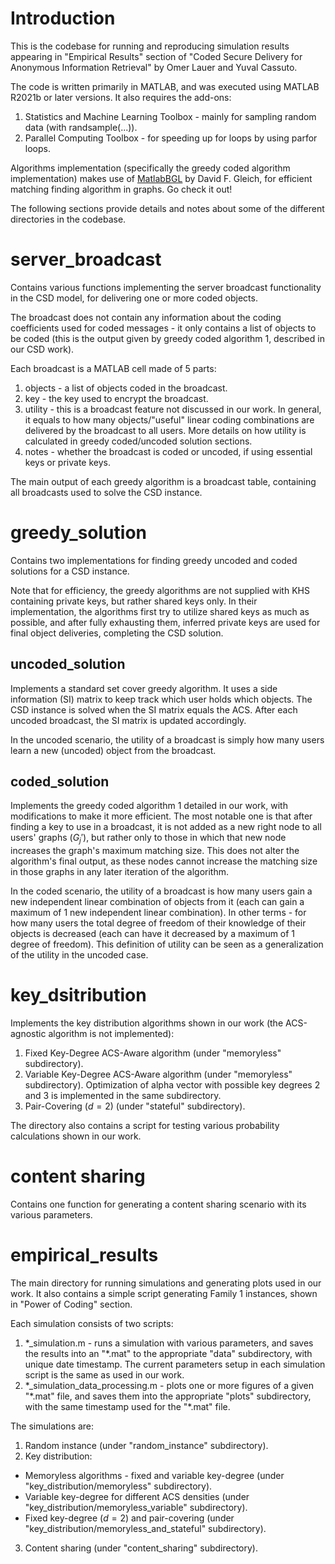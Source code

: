 # Introduction

This is the codebase for running and reproducing simulation results appearing in "Empirical Results" section of "Coded Secure Delivery for Anonymous Information Retrieval" by Omer Lauer and Yuval Cassuto.

The code is written primarily in MATLAB, and was executed using MATLAB R2021b or later versions. It also requires the add-ons:
1. Statistics and Machine Learning Toolbox - mainly for sampling random data (with randsample(...)).
2. Parallel Computing Toolbox - for speeding up for loops by using parfor loops.

Algorithms implementation (specifically the greedy coded algorithm implementation) makes use of [MatlabBGL](https://github.com/dgleich/matlab-bgl) by David F. Gleich, for efficient matching finding algorithm in graphs. Go check it out!

The following sections provide details and notes about some of the different directories in the codebase.

# server_broadcast

Contains various functions implementing the server broadcast functionality in the CSD model, for delivering one or more coded objects.

The broadcast does not contain any information about the coding coefficients used for coded messages - it only contains a list of objects to be coded (this is the output given by greedy coded algorithm 1, described in our CSD work).

Each broadcast is a MATLAB cell made of 5 parts:
1. objects - a list of objects coded in the broadcast.
2. key - the key used to encrypt the broadcast.
3. utility - this is a broadcast feature not discussed in our work. In general, it equals to how many objects/"useful" linear coding combinations are delivered by the broadcast to all users. More details on how utility is calculated in greedy coded/uncoded solution sections.
4. notes - whether the broadcast is coded or uncoded, if using essential keys or private keys.

The main output of each greedy algorithm is a broadcast table, containing all broadcasts used to solve the CSD instance. 

# greedy_solution

Contains two implementations for finding greedy uncoded and coded solutions for a CSD instance.

Note that for efficiency, the greedy algorithms are not supplied with KHS containing private keys, but rather shared keys only. In their implementation, the algorithms first try to utilize shared keys as much as possible, and after fully exhausting them, inferred private keys are used for final object deliveries, completing the CSD solution.

## uncoded_solution

Implements a standard set cover greedy algorithm. It uses a side information (SI) matrix to keep track which user holds which objects. The CSD instance is solved when the SI matrix equals the ACS. After each uncoded broadcast, the SI matrix is updated accordingly.

In the uncoded scenario, the utility of a broadcast is simply how many users learn a new (uncoded) object from the broadcast.

## coded_solution

Implements the greedy coded algorithm 1 detailed in our work, with modifications to make it more efficient. The most notable one is that after finding a key to use in a broadcast, it is not added as a new right node to all users' graphs ($`G_{j}'`$), but rather only to those in which that new node increases the graph's maximum matching size. This does not alter the algorithm's final output, as these nodes cannot increase the matching size in those graphs in any later iteration of the algorithm.

In the coded scenario, the utility of a broadcast is how many users gain a new independent linear combination of objects from it (each can gain a maximum of 1 new independent linear combination). In other terms - for how many users the total degree of freedom of their knowledge of their objects is decreased (each can have it decreased by a maximum of 1 degree of freedom). This definition of utility can be seen as a generalization of the utility in the uncoded case.

# key_dsitribution

Implements the key distribution algorithms shown in our work (the ACS-agnostic algorithm is not implemented):
1. Fixed Key-Degree ACS-Aware algorithm (under "memoryless" subdirectory).
2. Variable Key-Degree ACS-Aware algorithm (under "memoryless" subdirectory). Optimization of alpha vector with possible key degrees 2 and 3 is implemented in the same subdirectory.
3. Pair-Covering ($`d = 2`$) (under "stateful" subdirectory).

The directory also contains a script for testing various probability calculations shown in our work.

# content sharing

Contains one function for generating a content sharing scenario with its various parameters.

# empirical_results

The main directory for running simulations and generating plots used in our work.
It also contains a simple script generating Family 1 instances, shown in "Power of Coding" section.

Each simulation consists of two scripts:
1. \*_simulation.m - runs a simulation with various parameters, and saves the results into an "\*.mat" to the appropriate "data" subdirectory, with unique date timestamp. The current parameters setup in each simulation script is the same as used in our work.
2. \*_simulation_data_processing.m - plots one or more figures of a given "\*.mat" file, and saves them into the appropriate "plots" subdirectory, with the same timestamp used for the "\*.mat" file.

The simulations are:
1. Random instance (under "random_instance" subdirectory).
2. Key distribution:
  - Memoryless algorithms - fixed and variable key-degree (under "key_distribution/memoryless" subdirectory).
  - Variable key-degree for different ACS densities (under "key_distribution/memoryless_variable" subdirectory).
  - Fixed key-degree ($`d = 2`$) and pair-covering (under "key_distribution/memoryless_and_stateful" subdirectory).
3. Content sharing (under "content_sharing" subdirectory).
